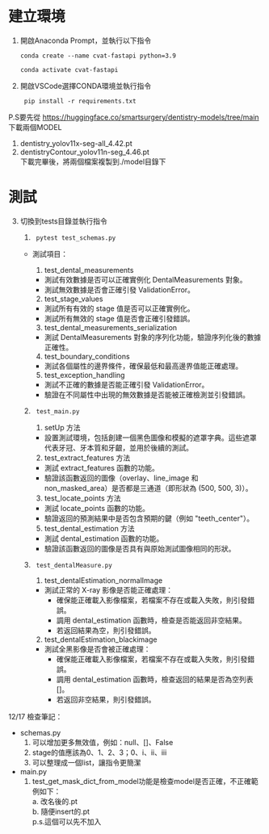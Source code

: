 # 建立環境
1. 開啟Anaconda Prompt，並執行以下指令
    ``` 
    conda create --name cvat-fastapi python=3.9
    ``` 
    ```
    conda activate cvat-fastapi  
    ```
2. 開啟VSCode選擇CONDA環境並執行指令
    ```  
     pip install -r requirements.txt
     ```  
P.S要先從 https://huggingface.co/smartsurgery/dentistry-models/tree/main 下載兩個MODEL  
1. dentistry_yolov11x-seg-all_4.42.pt
2. dentistryContour_yolov11n-seg_4.46.pt  
下載完畢後，將兩個檔案複製到./model目錄下
# 測試
3. 切換到tests目錄並執行指令
    
    1. ```
        pytest test_schemas.py  
        ```
    - 測試項目：  
        1. test_dental_measurements
        - 測試有效數據是否可以正確實例化 DentalMeasurements 對象。
        - 測試無效數據是否會正確引發 ValidationError。

        2. test_stage_values
        - 測試所有有效的 stage 值是否可以正確實例化。
        - 測試所有無效的 stage 值是否會正確引發錯誤。  

        3. test_dental_measurements_serialization
        - 測試 DentalMeasurements 對象的序列化功能，驗證序列化後的數據正確性。  

        4. test_boundary_conditions
        - 測試各個屬性的邊界條件，確保最低和最高邊界值能正確處理。

        5. test_exception_handling
        - 測試不正確的數據是否能正確引發 ValidationError。
        - 驗證在不同屬性中出現的無效數據是否能被正確檢測並引發錯誤。  
    2. ```
        test_main.py
        ```
        1. setUp 方法
        - 設置測試環境，包括創建一個黑色圖像和模擬的遮罩字典。這些遮罩代表牙冠、牙本質和牙齦，並用於後續的測試。  

        2. test_extract_features 方法
        - 測試 extract_features 函數的功能。
        - 驗證該函數返回的圖像（overlay、line_image 和 non_masked_area）是否都是三通道（即形狀為 (500, 500, 3)）。

        3. test_locate_points 方法
        - 測試 locate_points 函數的功能。
        - 驗證返回的預測結果中是否包含預期的鍵（例如 "teeth_center"）。

        <!-- 4. test_get_mask_dict_from_model 方法
        - 測試 get_mask_dict_from_model 函數的功能。
        - 模擬一個模型的返回結果，並驗證返回的遮罩字典是否包含預期的鍵（如 'dental_crown'、'dentin' 和 'gum'）。   -->

        5. test_dental_estimation 方法
        - 測試 dental_estimation 函數的功能。
        - 驗證該函數返回的圖像是否具有與原始測試圖像相同的形狀。   
    
    3. ```
        test_dentalMeasure.py
        ```
        1. test_dentalEstimation_normalImage
        - 測試正常的 X-ray 影像是否能正確處理：
            - 確保能正確載入影像檔案，若檔案不存在或載入失敗，則引發錯誤。
            - 調用 dental_estimation 函數時，檢查是否能返回非空結果。
            - 若返回結果為空，則引發錯誤。

        2. test_dentalEstimation_blackimage
        - 測試全黑影像是否會被正確處理：
            - 確保能正確載入影像檔案，若檔案不存在或載入失敗，則引發錯誤。
            - 調用 dental_estimation 函數時，檢查返回的結果是否為空列表 []。
            - 若返回非空結果，則引發錯誤。



12/17 檢查筆記：  
- schemas.py
    1. 可以增加更多無效值，例如：null、[]、False  
    2. stage的值應該為0、1、2、3；0、i、ii、iii
    3. 可以整理成一個list，讓指令更簡潔  
- main.py  
    1. test_get_mask_dict_from_model功能是檢查model是否正確，不正確範例如下：  
        a. 改名後的.pt  
        b. 隨便insert的.pt  
        p.s.這個可以先不加入
